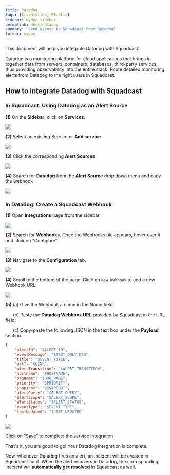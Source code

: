 ```yaml
---
title: Datadog
tags: [Crashlytics, Elastic]
sidebar: mydoc_sidebar
permalink: docs/datadog
summary: "Send events to Squadcast from Datadog"
folder: mydoc
---
```


This document will help you integrate Datadog with Squadcast.

Datadog is a monitoring platform for cloud applications that brings in together data from servers, containers, databases, third-party services, thus providing observability into the entire stack. Route detailed monitoring alerts from Datadog to the right users in Squadcast.

## How to integrate Datadog with Squadcast

### In Squadcast: Using Datadog as an Alert Source

**(1)** On the **Sidebar**, click on **Services**.

![](images/integration_1-1.png)

**(2)** Select an existing Service or **Add service** 

![](images/integration_1-2.png)

**(3)** Click the corresponding **Alert Sources**

![](images/integration_1.png)

**(4)** Search for **Datadog** from  the **Alert Source** drop down menu and copy the webhook 

![](images/datadog_1.png)

### In Datadog: Create a Squadcast Webhook

**(1)** Open **Integrations** page from the sidebar

![](images/datadog_2.png)

**(2)** Search for **Webhooks**. Once the Webhooks tile appears, hover over it and click on "Configure".

![](images/datadog_3.png)

**(3)** Navigate to the **Configuration** tab. 

![](images/datadog_4.png)

**(4)** Scroll to the bottom of the page. Click on `New Webhook` to add a new Webhook URL. 

![](images/datadog_5.png)

**(5)** (a) Give the Webhook a name in the Name field.

      (b) Paste the **Datadog Webhook URL** provided by Squadcast in the URL field.

      (c) Copy-paste the following JSON in the text box under the **Payload** section.

```json
{
    "alertId": "$ALERT_ID",
    "eventMessage": "$TEXT_ONLY_MSG",
    "title": "$EVENT_TITLE",
    "url": "$LINK",
    "alertTransition": "$ALERT_TRANSITION",
    "hostname": "$HOSTNAME",
    "orgName": "$ORG_NAME",
    "priority": "$PRIORITY",
    "snapshot": "$SNAPSHOT",
    "alertQuery": "$ALERT_QUERY",
    "alertScope": "$ALERT_SCOPE",
    "alertStatus": "$ALERT_STATUS",
    "eventType": "$EVENT_TYPE",
    "lastUpdated": "$LAST_UPDATED"
}
```

![](images/datadog_6.png)

Click on “Save” to complete the service integration. 

That's it, you are good to go! Your Datadog integration is complete. 

Now, whenever Datadog fires an alert, an incident will be created in Squadcast for it. When the alert recovers in Datadog, the corresponding incident will **automatically get resolved** in Squadcast as well. 